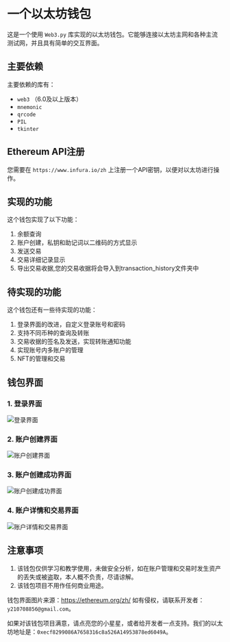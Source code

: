 # 一个以太坊钱包

这是一个使用 `Web3.py` 库实现的以太坊钱包。它能够连接以太坊主网和各种主流测试网，并且具有简单的交互界面。

## 主要依赖

主要依赖的库有：

- `web3` （6.0及以上版本）
- `mnemonic`
- `qrcode`
- `PIL`
- `tkinter`

## Ethereum API注册

您需要在 `https://www.infura.io/zh` 上注册一个API密钥，以便对以太坊进行操作。

## 实现的功能

这个钱包实现了以下功能：

1. 余额查询
2. 账户创建，私钥和助记词以二维码的方式显示
3. 发送交易
4. 交易详细记录显示
5. 导出交易收据,您的交易收据将会导入到transaction_history文件夹中

## 待实现的功能

这个钱包还有一些待实现的功能：

1. 登录界面的改进，自定义登录账号和密码
2. 支持不同币种的查询及转账
3. 交易收据的签名及发送，实现转账通知功能
4. 实现账号内多账户的管理
5. NFT的管理和交易

## 钱包界面

### 1. 登录界面

![登录界面](./image/login.png)

### 2. 账户创建界面

![账户创建界面](./image/create.png)
### 3. 账户创建成功界面

![账户创建成功界面](./image/success.png)

### 4. 账户详情和交易界面

![账户详情和交易界面](./image/detail.png)



## 注意事项

1. 该钱包仅供学习和教学使用，未做安全分析，如在账户管理和交易时发生资产的丢失或被盗取，本人概不负责，尽请谅解。
2. 该钱包项目不用作任何商业用途。

钱包界面图片来源：https://ethereum.org/zh/
如有侵权，请联系开发者：`y210708856@gmail.com`。

如果对该钱包项目满意，请点亮您的小星星，或者给开发者一点支持。我们的以太坊地址是：`0xecf8299086A7658316c8a526A14953878ed6049A`。

